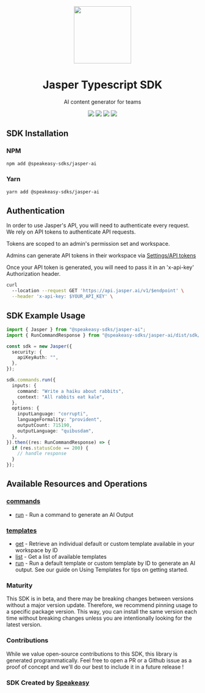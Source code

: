 <div align="center">
   <img src="https://user-images.githubusercontent.com/6267663/231430254-e0ec79d4-98b8-45b5-b019-363e54d02e5b.svg" width="150" />
   <h1>Jasper Typescript SDK</h1>
   <p>AI content generator for teams</p>
   <a href="https://developers.jasper.ai/docs"><img src="https://img.shields.io/static/v1?label=Docs&message=API Ref&color=5444e4&style=for-the-badge" /></a>
   <a href="https://github.com/speakeasy-sdks/jasper-ts/actions"><img src="https://img.shields.io/github/actions/workflow/status/speakeasy-sdks/jasper-ts/speakeasy_sdk_generation.yml?style=for-the-badge" /></a>
  <a href="https://opensource.org/licenses/MIT"><img src="https://img.shields.io/badge/License-MIT-blue.svg?style=for-the-badge" /></a>
  <a href="https://github.com/speakeasy-sdks/jasper-ts/releases"><img src="https://img.shields.io/github/v/release/speakeasy-sdks/jasper-ts?sort=semver&style=for-the-badge" /></a>
</div>

<!-- Start SDK Installation -->
## SDK Installation

### NPM

```bash
npm add @speakeasy-sdks/jasper-ai
```

### Yarn

```bash
yarn add @speakeasy-sdks/jasper-ai
```
<!-- End SDK Installation -->

## Authentication

In order to use Jasper's API, you will need to authenticate every request. We rely on API tokens to authenticate API requests.

Tokens are scoped to an admin's permission set and workspace.

Admins can generate API tokens in their workspace via [Settings/API tokens](https://beta.jasper.ai/settings/tokens)

Once your API token is generated, you will need to pass it in an 'x-api-key' Authorization header.

```bash
curl 
  --location --request GET 'https://api.jasper.ai/v1/$endpoint' \
  --header 'x-api-key: $YOUR_API_KEY' \
 ```

## SDK Example Usage
<!-- Start SDK Example Usage -->
```typescript
import { Jasper } from "@speakeasy-sdks/jasper-ai";
import { RunCommandResponse } from "@speakeasy-sdks/jasper-ai/dist/sdk/models/operations";

const sdk = new Jasper({
  security: {
    apiKeyAuth: "",
  },
});

sdk.commands.run({
  inputs: {
    command: "Write a haiku about rabbits",
    context: "All rabbits eat kale",
  },
  options: {
    inputLanguage: "corrupti",
    languageFormality: "provident",
    outputCount: 715190,
    outputLanguage: "quibusdam",
  },
}).then((res: RunCommandResponse) => {
  if (res.statusCode == 200) {
    // handle response
  }
});
```
<!-- End SDK Example Usage -->

<!-- Start SDK Available Operations -->
## Available Resources and Operations


### [commands](docs/commands/README.md)

* [run](docs/commands/README.md#run) - Run a command to generate an AI Output

### [templates](docs/templates/README.md)

* [get](docs/templates/README.md#get) - Retrieve an individual default or custom template available in your workspace by ID
* [list](docs/templates/README.md#list) - Get a list of available templates
* [run](docs/templates/README.md#run) - Run a default template or custom template by ID to generate an AI output. See our guide on Using Templates for tips on getting started.
<!-- End SDK Available Operations -->

### Maturity

This SDK is in beta, and there may be breaking changes between versions without a major version update. Therefore, we recommend pinning usage
to a specific package version. This way, you can install the same version each time without breaking changes unless you are intentionally
looking for the latest version.

### Contributions

While we value open-source contributions to this SDK, this library is generated programmatically.
Feel free to open a PR or a Github issue as a proof of concept and we'll do our best to include it in a future release !

### SDK Created by [Speakeasy](https://docs.speakeasyapi.dev/docs/using-speakeasy/client-sdks)

